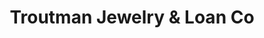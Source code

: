 ---
title: "Troutman Jewelry & Loan Co"
url: /troutman/troutman-jewelry-and-loan-co/
shop: pawnbroker
---